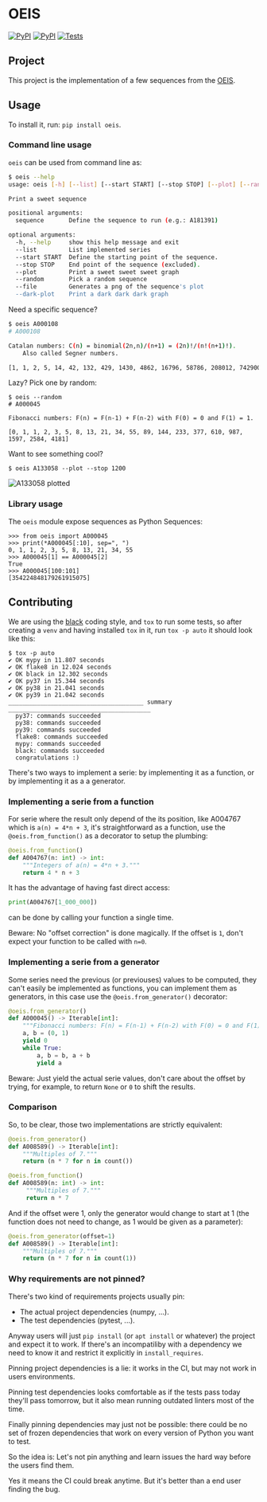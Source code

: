 # OEIS


[![PyPI](https://img.shields.io/pypi/v/oeis.svg)](https://pypi.org/project/oeis/)
[![PyPI](https://img.shields.io/pypi/l/oeis.svg)](https://github.com/JulienPalard/oeis/blob/master/LICENSE)
[![Tests](https://github.com/JulienPalard/oeis/workflows/Tests/badge.svg)](https://github.com/JulienPalard/oeis/actions?query=workflow%3ATests)


## Project

This project is the implementation of a few sequences from the [OEIS](https://oeis.org).


## Usage

To install it, run: `pip install oeis`.


### Command line usage

`oeis` can be used from command line as:

```bash
$ oeis --help
usage: oeis [-h] [--list] [--start START] [--stop STOP] [--plot] [--random] [--file] [--dark-plot] [sequence]

Print a sweet sequence

positional arguments:
  sequence       Define the sequence to run (e.g.: A181391)

optional arguments:
  -h, --help     show this help message and exit
  --list         List implemented series
  --start START  Define the starting point of the sequence.
  --stop STOP    End point of the sequence (excluded).
  --plot         Print a sweet sweet sweet graph
  --random       Pick a random sequence
  --file         Generates a png of the sequence's plot
  --dark-plot    Print a dark dark dark graph
```

Need a specific sequence?

```bash
$ oeis A000108
# A000108

Catalan numbers: C(n) = binomial(2n,n)/(n+1) = (2n)!/(n!(n+1)!).
    Also called Segner numbers.

[1, 1, 2, 5, 14, 42, 132, 429, 1430, 4862, 16796, 58786, 208012, 742900, 2674440, 9694845, 35357670, 129644790, 477638700, 1767263190]
```

Lazy? Pick one by random:

```
$ oeis --random
# A000045

Fibonacci numbers: F(n) = F(n-1) + F(n-2) with F(0) = 0 and F(1) = 1.

[0, 1, 1, 2, 3, 5, 8, 13, 21, 34, 55, 89, 144, 233, 377, 610, 987, 1597, 2584, 4181]
```

Want to see something cool?

```
$ oeis A133058 --plot --stop 1200
```

![A133058 plotted](https://mdk.fr/A133058.png)


### Library usage

The `oeis` module expose sequences as Python Sequences:

```python3
>>> from oeis import A000045
>>> print(*A000045[:10], sep=", ")
0, 1, 1, 2, 3, 5, 8, 13, 21, 34, 55
>>> A000045[1] == A000045[2]
True
>>> A000045[100:101]
[354224848179261915075]
```


## Contributing

We are using the [black](https://github.com/psf/black) coding style,
and `tox` to run some tests, so after creating a `venv` and having
installed `tox` in it, run `tox -p auto` it should look like this:

```
$ tox -p auto
✔ OK mypy in 11.807 seconds
✔ OK flake8 in 12.024 seconds
✔ OK black in 12.302 seconds
✔ OK py37 in 15.344 seconds
✔ OK py38 in 21.041 seconds
✔ OK py39 in 21.042 seconds
______________________________________ summary ________________________________________
  py37: commands succeeded
  py38: commands succeeded
  py39: commands succeeded
  flake8: commands succeeded
  mypy: commands succeeded
  black: commands succeeded
  congratulations :)
```

There's two ways to implement a serie: by implementing it as a
function, or by implementing it as a a generator.


### Implementing a serie from a function

For serie where the result only depend of the its position, like
A004767 which is `a(n) = 4*n + 3`, it's straightforward as a function,
use the `@oeis.from_function()` as a decorator to setup the plumbing:

```python
@oeis.from_function()
def A004767(n: int) -> int:
    """Integers of a(n) = 4*n + 3."""
    return 4 * n + 3
```

It has the advantage of having fast direct access:

```python
print(A004767[1_000_000])
```

can be done by calling your function a single time.

Beware: No "offset correction" is done magically. If the offset is `1`,
don't expect your function to be called with `n=0`.


### Implementing a serie from a generator

Some series need the previous (or previouses) values to be computed,
they can't easily be implemented as functions, you can implement them
as generators, in this case use the `@oeis.from_generator()`
decorator:

```python
@oeis.from_generator()
def A000045() -> Iterable[int]:
    """Fibonacci numbers: F(n) = F(n-1) + F(n-2) with F(0) = 0 and F(1) = 1."""
    a, b = (0, 1)
    yield 0
    while True:
        a, b = b, a + b
        yield a
```

Beware: Just yield the actual serie values, don't care about the
offset by trying, for example, to return `None` or `0` to shift the
results.


### Comparison

So, to be clear, those two implementations are strictly equivalent:

```python
@oeis.from_generator()
def A008589() -> Iterable[int]:
    """Multiples of 7."""
    return (n * 7 for n in count())
```

```python
@oeis.from_function()
def A008589(n: int) -> int:
     """Multiples of 7."""
     return n * 7
```

And if the offset were 1, only the generator would change to start at
1 (the function does not need to change, as 1 would be given as a
parameter):

```python
@oeis.from_generator(offset=1)
def A008589() -> Iterable[int]:
    """Multiples of 7."""
    return (n * 7 for n in count(1))
```


### Why requirements are not pinned?

There's two kind of requirements projects usually pin:

- The actual project dependencies (numpy, ...).
- The test dependencies (pytest, ...).

Anyway users will just `pip install` (or `apt install` or whatever)
the project and expect it to work. If there's an incompatiliby with a
dependency we need to know it and restrict it explicitly in
`install_requires`.

Pinning project dependencies is a lie: it works in the CI, but may not
work in users environments.

Pinning test dependencies looks comfortable as if the tests pass today
they'll pass tomorrow, but it also mean running outdated linters most
of the time.

Finally pinning dependencies may just not be possible: there could be
no set of frozen dependencies that work on every version of Python you
want to test.

So the idea is: Let's not pin anything and learn issues the hard way
before the users find them.

Yes it means the CI could break anytime. But it's better than a end
user finding the bug.
